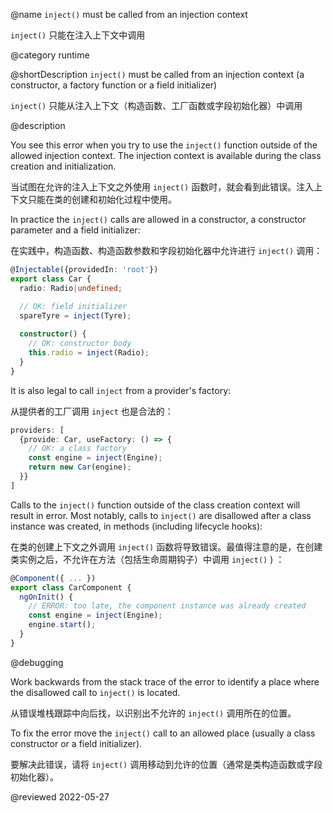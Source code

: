 @name `inject()` must be called from an injection context

`inject()` 只能在注入上下文中调用

@category runtime

@shortDescription `inject()` must be called from an injection context (a constructor, a factory function or a field initializer)

`inject()` 只能从注入上下文（构造函数、工厂函数或字段初始化器）中调用

@description

You see this error when you try to use the `inject()` function outside of the allowed injection context. The injection context is available during the class creation and initialization. 

当试图在允许的注入上下文之外使用 `inject()` 函数时，就会看到此错误。注入上下文只能在类的创建和初始化过程中使用。

In practice the `inject()` calls are allowed in a constructor, a constructor parameter and a field initializer:

在实践中，构造函数、构造函数参数和字段初始化器中允许进行 `inject()` 调用：

```typescript
@Injectable({providedIn: 'root'})
export class Car {
  radio: Radio|undefined;

  // OK: field initializer
  spareTyre = inject(Tyre);
  
  constructor() {
    // OK: constructor body
    this.radio = inject(Radio);
  }
}
```

It is also legal to call `inject` from a provider's factory:

从提供者的工厂调用 `inject` 也是合法的：

```typescript
providers: [
  {provide: Car, useFactory: () => {
    // OK: a class factory
    const engine = inject(Engine);
    return new Car(engine);
  }}
]
```

Calls to the `inject()` function outside of the class creation context will result in error. Most notably, calls to `inject()` are disallowed after a class instance was created, in methods (including lifecycle hooks):

在类的创建上下文之外调用 `inject()` 函数将导致错误。最值得注意的是，在创建类实例之后，不允许在方法（包括生命周期钩子）中调用 `inject()` ) ：

```typescript
@Component({ ... })
export class CarComponent {
  ngOnInit() {
    // ERROR: too late, the component instance was already created
    const engine = inject(Engine);
    engine.start();
  }
}
```

@debugging

Work backwards from the stack trace of the error to identify a place where the disallowed call to `inject()` is located. 

从错误堆栈跟踪中向后找，以识别出不允许的 `inject()` 调用所在的位置。

To fix the error move the `inject()` call to an allowed place (usually a class constructor or a field initializer).

要解决此错误，请将 `inject()` 调用移动到允许的位置（通常是类构造函数或字段初始化器）。

<!-- links -->

<!-- external links -->

<!-- end links -->

@reviewed 2022-05-27